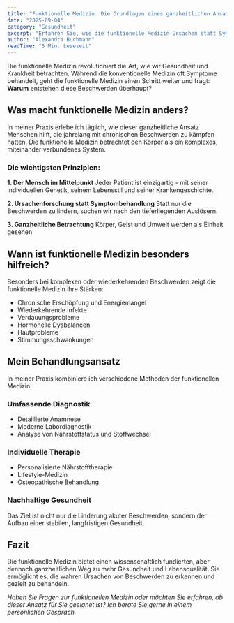 ```yaml
---
title: "Funktionelle Medizin: Die Grundlagen eines ganzheitlichen Ansatzes"
date: "2025-09-04"
category: "Gesundheit"
excerpt: "Erfahren Sie, wie die funktionelle Medizin Ursachen statt Symptome behandelt und warum dieser Ansatz besonders bei komplexen Beschwerden erfolgreich ist."
author: "Alexandra Buchmann"
readTime: "5 Min. Lesezeit"
---
```

Die funktionelle Medizin revolutioniert die Art, wie wir Gesundheit und Krankheit betrachten. Während die konventionelle Medizin oft Symptome behandelt, geht die funktionelle Medizin einen Schritt weiter und fragt: **Warum** entstehen diese Beschwerden überhaupt?

## Was macht funktionelle Medizin anders?

In meiner Praxis erlebe ich täglich, wie dieser ganzheitliche Ansatz Menschen hilft, die jahrelang mit chronischen Beschwerden zu kämpfen hatten. Die funktionelle Medizin betrachtet den Körper als ein komplexes, miteinander verbundenes System.

### Die wichtigsten Prinzipien:

**1. Der Mensch im Mittelpunkt**
Jeder Patient ist einzigartig - mit seiner individuellen Genetik, seinem Lebensstil und seiner Krankengeschichte.

**2. Ursachenforschung statt Symptombehandlung**
Statt nur die Beschwerden zu lindern, suchen wir nach den tieferliegenden Auslösern.

**3. Ganzheitliche Betrachtung**
Körper, Geist und Umwelt werden als Einheit gesehen.

## Wann ist funktionelle Medizin besonders hilfreich?

Besonders bei komplexen oder wiederkehrenden Beschwerden zeigt die funktionelle Medizin ihre Stärken:

- Chronische Erschöpfung und Energiemangel
- Wiederkehrende Infekte
- Verdauungsprobleme
- Hormonelle Dysbalancen
- Hautprobleme
- Stimmungsschwankungen

## Mein Behandlungsansatz

In meiner Praxis kombiniere ich verschiedene Methoden der funktionellen Medizin:

### Umfassende Diagnostik
- Detaillierte Anamnese
- Moderne Labordiagnostik
- Analyse von Nährstoffstatus und Stoffwechsel

### Individuelle Therapie
- Personalisierte Nährstofftherapie
- Lifestyle-Medizin
- Osteopathische Behandlung

### Nachhaltige Gesundheit
Das Ziel ist nicht nur die Linderung akuter Beschwerden, sondern der Aufbau einer stabilen, langfristigen Gesundheit.

## Fazit

Die funktionelle Medizin bietet einen wissenschaftlich fundierten, aber dennoch ganzheitlichen Weg zu mehr Gesundheit und Lebensqualität. Sie ermöglicht es, die wahren Ursachen von Beschwerden zu erkennen und gezielt zu behandeln.

*Haben Sie Fragen zur funktionellen Medizin oder möchten Sie erfahren, ob dieser Ansatz für Sie geeignet ist? Ich berate Sie gerne in einem persönlichen Gespräch.*
